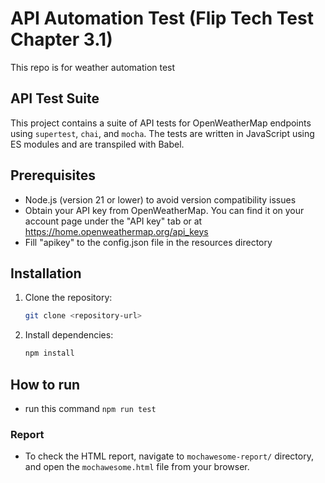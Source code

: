 # API Automation Test (Flip Tech Test Chapter 3.1)

This repo is for weather automation test

## API Test Suite

This project contains a suite of API tests for OpenWeatherMap endpoints using `supertest`, `chai`, and `mocha`. The tests are written in JavaScript using ES modules and are transpiled with Babel.

## Prerequisites

- Node.js (version 21 or lower) to avoid version compatibility issues
- Obtain your API key from OpenWeatherMap. You can find it on your account page under the "API key" tab or at https://home.openweathermap.org/api_keys
- Fill "apikey" to the config.json file in the resources directory

## Installation

1. Clone the repository:

   ```bash
   git clone <repository-url>
   ```

2. Install dependencies:
   ```bash
   npm install
   ```

## How to run

- run this command `npm run test`

### Report
- To check the HTML report, navigate to `mochawesome-report/` directory, and open the `mochawesome.html` file from your browser.
